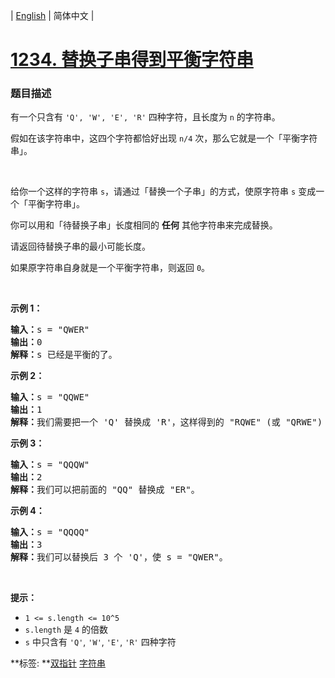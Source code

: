 | [English](README_EN.md) | 简体中文 |

# [1234. 替换子串得到平衡字符串](https://leetcode-cn.com/problems/replace-the-substring-for-balanced-string)
 ### 题目描述
<p>有一个只含有&nbsp;<code>&#39;Q&#39;, &#39;W&#39;, &#39;E&#39;,&nbsp;&#39;R&#39;</code>&nbsp;四种字符，且长度为 <code>n</code>&nbsp;的字符串。</p>

<p>假如在该字符串中，这四个字符都恰好出现&nbsp;<code>n/4</code>&nbsp;次，那么它就是一个「平衡字符串」。</p>

<p>&nbsp;</p>

<p>给你一个这样的字符串 <code>s</code>，请通过「替换一个子串」的方式，使原字符串 <code>s</code> 变成一个「平衡字符串」。</p>

<p>你可以用和「待替换子串」长度相同的&nbsp;<strong>任何</strong> 其他字符串来完成替换。</p>

<p>请返回待替换子串的最小可能长度。</p>

<p>如果原字符串自身就是一个平衡字符串，则返回 <code>0</code>。</p>

<p>&nbsp;</p>

<p><strong>示例 1：</strong></p>

<pre><strong>输入：</strong>s = &quot;QWER&quot;
<strong>输出：</strong>0
<strong>解释：</strong>s 已经是平衡的了。</pre>

<p><strong>示例 2：</strong></p>

<pre><strong>输入：</strong>s = &quot;QQWE&quot;
<strong>输出：</strong>1
<strong>解释：</strong>我们需要把一个 &#39;Q&#39; 替换成 &#39;R&#39;，这样得到的 &quot;RQWE&quot; (或 &quot;QRWE&quot;) 是平衡的。
</pre>

<p><strong>示例 3：</strong></p>

<pre><strong>输入：</strong>s = &quot;QQQW&quot;
<strong>输出：</strong>2
<strong>解释：</strong>我们可以把前面的 &quot;QQ&quot; 替换成 &quot;ER&quot;。 
</pre>

<p><strong>示例 4：</strong></p>

<pre><strong>输入：</strong>s = &quot;QQQQ&quot;
<strong>输出：</strong>3
<strong>解释：</strong>我们可以替换后 3 个 &#39;Q&#39;，使 s = &quot;QWER&quot;。
</pre>

<p>&nbsp;</p>

<p><strong>提示：</strong></p>

<ul>
	<li><code>1 &lt;= s.length &lt;= 10^5</code></li>
	<li><code>s.length</code>&nbsp;是&nbsp;<code>4</code>&nbsp;的倍数</li>
	<li><code>s</code>&nbsp;中只含有&nbsp;<code>&#39;Q&#39;</code>, <code>&#39;W&#39;</code>, <code>&#39;E&#39;</code>,&nbsp;<code>&#39;R&#39;</code>&nbsp;四种字符</li>
</ul>

**标签:	**[双指针](https://leetcode-cn.com/tag/two-pointers) [字符串](https://leetcode-cn.com/tag/string) 